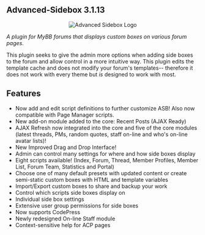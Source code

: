 ## Advanced-Sidebox 3.1.13

<p align="center">
  <img title="Advanced Sidebox Logo" alt="Advanced Sidebox Logo" src="http://i.imgur.com/4QWLq5V.png" />
</p>

*A plugin for MyBB forums that displays custom boxes on various forum pages.*

This plugin seeks to give the admin more options when adding side boxes to the forum and allow control in a more intuitive way. This plugin edits the template cache and does not modify your forum's templates-- therefore it does not work with every theme but *is* designed to work with most.

## Features

* Now add and edit script definitions to further customize ASB! Also now compatible with Page Manager scripts.
* New add-on module added to the core: Recent Posts (AJAX Ready)
* AJAX Refresh now integrated into the core and five of the core modules (latest threads, PMs, random quotes, staff on-line and who's on-line avatar lists)!
* New Improved Drag and Drop Interface!
* Admin can control many settings for where and how side boxes display
* Eight scripts available! (Index, Forum, Thread, Member Profiles, Member List, Forum Team, Statistics and Portal)
* Choose one of many default presets with updated content or create semi-static custom boxes with HTML and template variables
* Import/Export custom boxes to share and backup your work
* Control which scripts side boxes display on
* Individual side box settings
* Extensive user group permissions for side boxes
* Now supports CodePress
* Newly redesigned On-line Staff module
* Context-sensitive help for ACP pages
